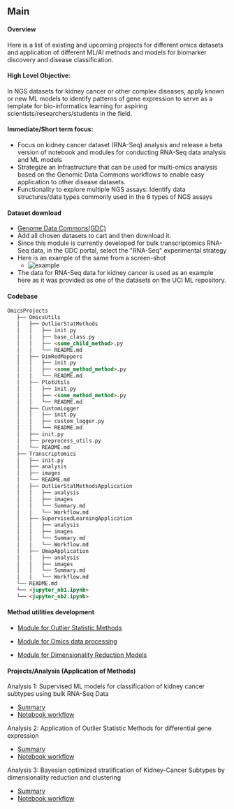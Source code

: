 ## Main 

#### Overview
Here is a list of existing and upcoming projects for different omics datasets and application of different ML/AI methods and models for biomarker discovery and disease classification.  

#### High Level Objective: 
In NGS datasets for kidney cancer or other complex diseases, apply known or new ML models to identify patterns of gene expression to serve as a template for bio-informatics learning for aspiring scientists/researchers/students in the field.

#### Immediate/Short term focus:
- Focus on kidney cancer dataset (RNA-Seq) analysis and release a beta version of notebook and modules for conducting RNA-Seq data analysis and ML models 
- Strategize an Infrastructure that can be used for multi-omics analysis based on the Genomic Data Commons workflows to enable easy application to other disease datasets.
- Functionality to explore multiple NGS assays: Identify data structures/data types commonly used in the 6 types of NGS assays


#### Dataset download

- [Genome Data Commons(GDC)](https://portal.gdc.cancer.gov/projects?filters=%7B%22op%22%3A%22and%22%2C%22content%22%3A%5B%7B%22op%22%3A%22in%22%2C%22content%22%3A%7B%22field%22%3A%22projects.summary.experimental_strategies.experimental_strategy%22%2C%22value%22%3A%5B%22RNA-Seq%22%5D%7D%7D%5D%7D)
- Add all chosen datasets to cart and then download it.
- Since this module is currently developed for bulk transcriptomics RNA-Seq data, in the GDC portal, select the "RNA-Seq" experimental strategy
- Here is an example of the same from a screen-shot 
  - ![example](./Transcriptomics/images/GDC_portal_data_set_selection_RNA_SEQ.png)
- The data for RNA-Seq data for kidney cancer is used as an example here as it was provided as one of the datasets on the UCI ML repository. 

#### Codebase
```md
OmicsProjects
   ├── OmicsUtils
   │   ├── OutlierStatMethods
   │   │   ├── init.py
   │   │   ├── base_class.py
   │   │   ├── <some_child_method>.py
   │   │   └── README.md
   │   ├── DimRedMappers
   │   │   ├── init.py
   │   │   ├── <some_method_method>.py
   │   │   └── README.md
   │   ├── PlotUtils
   │   │   ├── init.py
   │   │   ├── <some_method_method>.py
   │   │   └── README.md
   │   ├── CustomLogger
   │   │   ├── init.py
   │   │   ├── custom_logger.py
   │   │   └── README.md      
   │   ├── init.py
   │   ├── preprocess_utils.py        
   │   └── README.md
   ├── Transcriptomics
   │   ├── init.py
   │   ├── analysis
   │   ├── images
   │   └── README.md
   │   ├── OutlierStatMethodsApplication
   │   │   ├── analysis
   │   │   ├── images
   │   │   └── Summary.md
   │   │   └── Workflow.md
   │   ├── SupervisedLearningApplication
   │   │   ├── analysis
   │   │   ├── images
   │   │   └── Summary.md
   │   │   └── Workflow.md
   │   ├── UmapApplication
   │   │   ├── analysis
   │   │   ├── images
   │   │   └── Summary.md
   │   │   └── Workflow.md   
   └── README.md
   └── <jupyter_nb1.ipynb> 
   └── <jupyter_nb2.ipynb>
   ```
#### Method utilities development
- [Module for Outlier Statistic Methods](https://github.com/adhal007/OmicsProjects/tree/main/OmicsUtils/OutlierStatMethods/README.md)

- [Module for Omics data processing](https://github.com/adhal007/OmicsProjects/tree/main/OmicsUtils/README.md)

- [Module for Dimensionality Reduction Models](https://github.com/adhal007/OmicsProjects/tree/main/OmicUtils/DimRedMappers/README.md)  


#### Projects/Analysis (Application of Methods)

Analysis 1: Supervised ML models for classification of kidney cancer subtypes using bulk RNA-Seq Data 
- [Summary](https://github.com/adhal007/OmicsProjects/blob/main/SupervisedLearningApplication/Summary.md)
- [Notebook workflow](https://github.com/adhal007/OmicsProjects/blob/main/SupervisedLearningApplication/Workflow.md)

Analysis 2: Application of Outlier Statistic Methods for differential gene expression
- [Summary](https://github.com/adhal007/OmicsProjects/tree/blob/OutlierMethodsApplication/Summary.md) 
- [Notebook workflow](https://github.com/adhal007/OmicsProjects/tree/blob/OutlierMethodsApplication/Workflow.md)

Analysis 3: Bayesian optimized stratification of Kidney-Cancer Subtypes by dimensionality reduction and clustering
- [Summary](https://github.com/adhal007/OmicsProjects/blob/main/UmapApplication/Summary.md) 
- [Notebook workflow](https://github.com/adhal007/OmicsProjects/blob/main/UmapApplication/Workflow.md)
     


